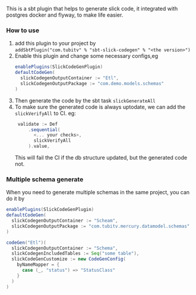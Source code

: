 This is a sbt plugin that helps to generate slick code, it integrated with  postgres docker and flyway, to make life  easier.

### How to use
1. add this plugin to your project by  
   `addSbtPlugin("com.tubitv" % "sbt-slick-codegen" % "<the version>")`
2. Enable this plugin and change some necessary configs,eg
    ```sbt
    enablePlugins(SlickCodeGenPlugin)
    defaultCodeGen(
      slickCodegenOutputContainer := "Etl",
      slickCodegenOutputPackage := "com.demo.models.schemas"
    )
   ```
3. Then generate the code by the sbt task `slickGenerateAll`
4. To make sure the generated code is always uptodate, we can add the `slickVerifyAll` to CI. eg:   
   ```sbt
    validate := Def
        .sequential(
          <... your checks>,
          slickVerifyAll
        ).value,
   ```
   This will fail the CI if the db structure updated, but the generated code not. 

### Multiple  schema generate
When you need to generate multiple schemas in the same project, you can do it by 
```sbt
enablePlugins(SlickCodeGenPlugin)
defaultCodeGen(
  slickCodegenOutputContainer := "Scheam",
  slickCodegenOutputPackage := "com.tubitv.mercury.datamodel.schemas"
)

codeGen("Etl")(
  slickCodegenOutputContainer := "Schema",
  slickCodegenIncludedTables := Seq("some table"),
  slickCodeGenCustomize := new CodeGenConfig(
    byNameMapper = {
      case (_, "status") => "StatusClass"
    }
  )
)
```
